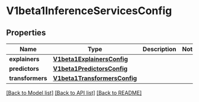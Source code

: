 # V1beta1InferenceServicesConfig

## Properties
Name | Type | Description | Notes
------------ | ------------- | ------------- | -------------
**explainers** | [**V1beta1ExplainersConfig**](V1beta1ExplainersConfig.md) |  | 
**predictors** | [**V1beta1PredictorsConfig**](V1beta1PredictorsConfig.md) |  | 
**transformers** | [**V1beta1TransformersConfig**](V1beta1TransformersConfig.md) |  | 

[[Back to Model list]](../README.md#documentation-for-models) [[Back to API list]](../README.md#documentation-for-api-endpoints) [[Back to README]](../README.md)



